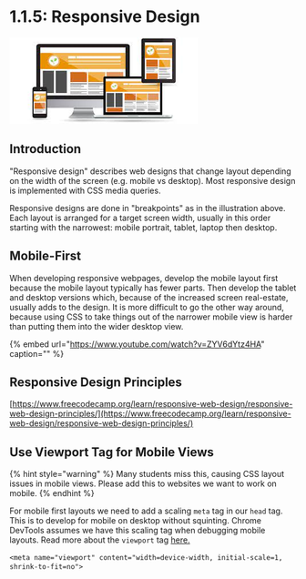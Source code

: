 # 1.1.5: Responsive Design

![](../.gitbook/assets/resp.jpeg)

## Introduction

"Responsive design" describes web designs that change layout depending on the width of the screen \(e.g. mobile vs desktop\). Most responsive design is implemented with CSS media queries.

Responsive designs are done in "breakpoints" as in the illustration above. Each layout is arranged for a target screen width, usually in this order starting with the narrowest: mobile portrait, tablet, laptop then desktop.

## Mobile-First

When developing responsive webpages, develop the mobile layout first because the mobile layout typically has fewer parts. Then develop the tablet and desktop versions which, because of the increased screen real-estate, usually adds to the design. It is more difficult to go the other way around, because using CSS to take things out of the narrower mobile view is harder than putting them into the wider desktop view.

{% embed url="https://www.youtube.com/watch?v=ZYV6dYtz4HA" caption="" %}

## Responsive Design Principles

[https://www.freecodecamp.org/learn/responsive-web-design/responsive-web-design-principles/](https://www.freecodecamp.org/learn/responsive-web-design/responsive-web-design-principles/)

## Use Viewport Tag for Mobile Views

{% hint style="warning" %}
Many students miss this, causing CSS layout issues in mobile views. Please add this to websites we want to work on mobile.
{% endhint %}

For mobile first layouts we need to add a scaling `meta` tag in our `head` tag. This is to develop for mobile on desktop without squinting. Chrome DevTools assumes we have this scaling tag when debugging mobile layouts. Read more about the `viewport` tag [here.](https://developer.mozilla.org/en-US/docs/Web/HTML/Viewport_meta_tag)

```markup
<meta name="viewport" content="width=device-width, initial-scale=1, shrink-to-fit=no">
```

